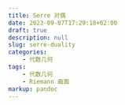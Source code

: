 ```yaml
---
title: Serre 对偶
date: 2023-09-07T17:29:18+02:00
draft: true
description: null
slug: serre-duality
categories:
    - 代数几何
tags:
    - 代数几何
    - Riemann 曲面
markup: pandoc
---
```


